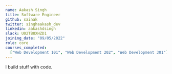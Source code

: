 ```yaml
---
name: Aakash Singh
title: Software Engineer
github: sainak
twitter: singhaakash_dev
linkedin: aakashdsingh
slack: U02TB8XHZD1
joining_date: "09/05/2022"
role: core
courses_completed:
  ["Web Development 101", "Web Development 202", "Web Development 301"]
---
```


I build stuff with code.
